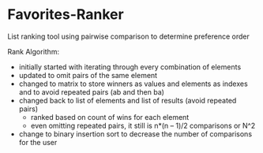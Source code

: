 # Favorites-Ranker
List ranking tool using pairwise comparison to determine preference order



Rank Algorithm: 
- initially started with iterating through every combination of elements
- updated to omit pairs of the same element
- changed to matrix to store winners as values and elements as indexes and to avoid repeated pairs (ab and then ba)
- changed back to list of elements and list of results (avoid repeated pairs)
  - ranked based on count of wins for each element
  - even omitting repeated pairs, it still is n*(n – 1)/2 comparisons or N^2
- change to binary insertion sort to decrease the number of comparisons for the user
